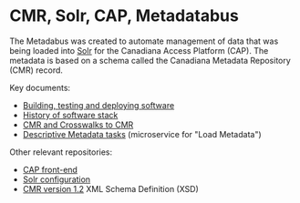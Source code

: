 # CMR, Solr, CAP, Metadatabus

The Metadabus was created to automate management of data that was being loaded into [Solr](https://solr.apache.org/) for the Canadiana Access Platform (CAP). The metadata is based on a schema called the Canadiana Metadata Repository (CMR) record. 


Key documents:

* [Building, testing and deploying software](doc/build-test.md)
* [History of software stack](doc/stack.md)
* [CMR and Crosswalks to CMR](doc/cmr.md)
* [Descriptive Metadata tasks](doc/dmdtask.md) (microservice for "Load Metadata")

Other relevant repositories:

* [CAP front-end](https://github.com/crkn-rcdr/cap)
* [Solr configuration](https://github.com/crkn-rcdr/solr)
* [CMR version 1.2](https://github.com/crkn-rcdr/Digital-Preservation/blob/main/xml/published/schema/2012/xsd/cmr/cmr.xsd) XML Schema Definition (XSD)


